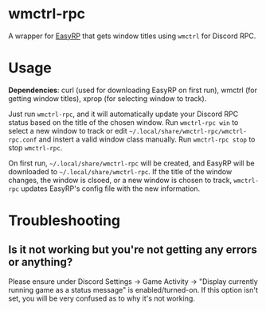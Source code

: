 # wmctrl-rpc

A wrapper for [EasyRP](https://github.com/Pizzabelly/EasyRP) that gets window titles using `wmctrl` for Discord RPC.

# Usage

**Dependencies**: curl (used for downloading EasyRP on first run), wmctrl (for getting window titles), xprop (for selecting window to track).

Just run `wmctrl-rpc`, and it will automatically update your Discord RPC status based on the title of the chosen window.  Run `wmctrl-rpc win` to select a new window to track or edit `~/.local/share/wmctrl-rpc/wmctrl-rpc.conf` and instert a valid window class manually.  Run `wmctrl-rpc stop` to stop `wmctrl-rpc`.

On first run, `~/.local/share/wmctrl-rpc` will be created, and EasyRP will be downloaded to `~/.local/share/wmctrl-rpc`. If the title of the window changes, the window is clsoed, or a new window is chosen to track, `wmctrl-rpc` updates EasyRP's config file with the new information. 

# Troubleshooting

## Is it not working but you're not getting any errors or anything?

Please ensure under Discord Settings -> Game Activity -> "Display currently running game as a status message" is enabled/turned-on.
If this option isn't set, you will be very confused as to why it's not working.

